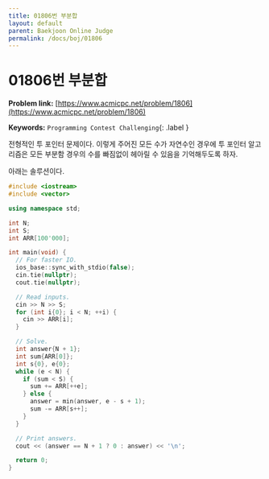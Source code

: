 ```yaml
---
title: 01806번 부분합
layout: default
parent: Baekjoon Online Judge
permalink: /docs/boj/01806
---
```


# 01806번 부분합

**Problem link:** [https://www.acmicpc.net/problem/1806](https://www.acmicpc.net/problem/1806)

**Keywords:** `Programming Contest Challenging`{: .label }

전형적인 투 포인터 문제이다.
이렇게 주어진 모든 수가 자연수인 경우에 투 포인터 알고리즘은 모든 부분함 경우의 수를 빠짐없이 헤아릴 수 있음을 기억해두도록 하자.

아래는 솔루션이다.

```cpp
#include <iostream>
#include <vector>

using namespace std;

int N;
int S;
int ARR[100'000];

int main(void) {
  // For faster IO.
  ios_base::sync_with_stdio(false);
  cin.tie(nullptr);
  cout.tie(nullptr);

  // Read inputs.
  cin >> N >> S;
  for (int i{0}; i < N; ++i) {
    cin >> ARR[i];
  }

  // Solve.
  int answer{N + 1};
  int sum{ARR[0]};
  int s{0}, e{0};
  while (e < N) {
    if (sum < S) {
      sum += ARR[++e];
    } else {
      answer = min(answer, e - s + 1);
      sum -= ARR[s++];
    }
  }

  // Print answers.
  cout << (answer == N + 1 ? 0 : answer) << '\n';

  return 0;
}
```

<script src="https://utteranc.es/client.js"
        repo="i-am-wonseoklee/i-am-wonseoklee.github.io"
        issue-term="pathname"
        theme="github-dark-orange"
        crossorigin="anonymous"
        async>
</script>